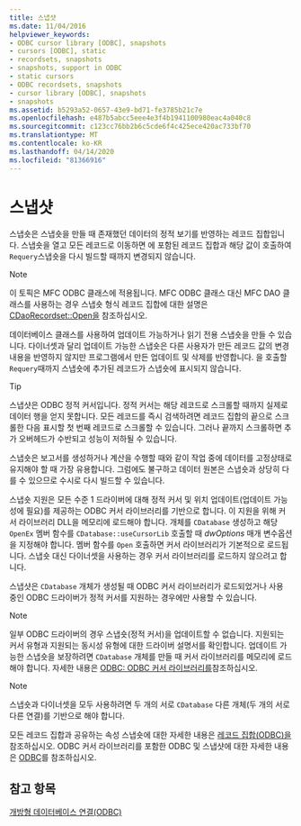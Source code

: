 ```yaml
---
title: 스냅샷
ms.date: 11/04/2016
helpviewer_keywords:
- ODBC cursor library [ODBC], snapshots
- cursors [ODBC], static
- recordsets, snapshots
- snapshots, support in ODBC
- static cursors
- ODBC recordsets, snapshots
- cursor library [ODBC], snapshots
- snapshots
ms.assetid: b5293a52-0657-43e9-bd71-fe3785b21c7e
ms.openlocfilehash: e487b5abcc5eee4e3f4b1941100980eac4a040c8
ms.sourcegitcommit: c123cc76bb2b6c5cde6f4c425ece420ac733bf70
ms.translationtype: MT
ms.contentlocale: ko-KR
ms.lasthandoff: 04/14/2020
ms.locfileid: "81366916"
---
```

# <a name="snapshot"></a>스냅샷

스냅숏은 스냅숏을 만들 때 존재했던 데이터의 정적 보기를 반영하는 레코드 집합입니다. 스냅숏을 열고 모든 레코드로 이동하면 에 포함된 레코드 집합과 해당 값이 호출하여 `Requery`스냅숏을 다시 빌드할 때까지 변경되지 않습니다.

> [!NOTE]
> 이 토픽은 MFC ODBC 클래스에 적용됩니다. MFC ODBC 클래스 대신 MFC DAO 클래스를 사용하는 경우 스냅숏 형식 레코드 집합에 대한 설명은 [CDaoRecordset::Open을](../../mfc/reference/cdaorecordset-class.md#open) 참조하십시오.

데이터베이스 클래스를 사용하여 업데이트 가능하거나 읽기 전용 스냅숏을 만들 수 있습니다. 다이너셋과 달리 업데이트 가능한 스냅숏은 다른 사용자가 만든 레코드 값의 변경 내용을 반영하지 않지만 프로그램에서 만든 업데이트 및 삭제를 반영합니다. 을 호출할 `Requery`때까지 스냅숏에 추가된 레코드가 스냅숏에 표시되지 않습니다.

> [!TIP]
> 스냅샷은 ODBC 정적 커서입니다. 정적 커서는 해당 레코드로 스크롤할 때까지 실제로 데이터 행을 얻지 못합니다. 모든 레코드를 즉시 검색하려면 레코드 집합의 끝으로 스크롤한 다음 표시할 첫 번째 레코드로 스크롤할 수 있습니다. 그러나 끝까지 스크롤하면 추가 오버헤드가 수반되고 성능이 저하될 수 있습니다.

스냅숏은 보고서를 생성하거나 계산을 수행할 때와 같이 작업 중에 데이터를 고정상태로 유지해야 할 때 가장 유용합니다. 그럼에도 불구하고 데이터 원본은 스냅숏과 상당히 다를 수 있으므로 수시로 다시 빌드할 수 있습니다.

스냅숏 지원은 모든 수준 1 드라이버에 대해 정적 커서 및 위치 업데이트(업데이트 가능성에 필요)를 제공하는 ODBC 커서 라이브러리를 기반으로 합니다. 이 지원을 위해 커서 라이브러리 DLL을 메모리에 로드해야 합니다. 개체를 `CDatabase` 생성하고 해당 `OpenEx` 멤버 함수를 `CDatabase::useCursorLib` 호출할 때 *dwOptions* 매개 변수옵션을 지정해야 합니다. 멤버 함수를 `Open` 호출하면 커서 라이브러리가 기본적으로 로드됩니다. 스냅숏 대신 다이너셋을 사용하는 경우 커서 라이브러리를 로드하지 않으려고 합니다.

스냅샷은 `CDatabase` 개체가 생성될 때 ODBC 커서 라이브러리가 로드되었거나 사용 중인 ODBC 드라이버가 정적 커서를 지원하는 경우에만 사용할 수 있습니다.

> [!NOTE]
> 일부 ODBC 드라이버의 경우 스냅숏(정적 커서)을 업데이트할 수 없습니다. 지원되는 커서 유형과 지원되는 동시성 유형에 대한 드라이버 설명서를 확인합니다. 업데이트 가능한 스냅숏을 보장하려면 `CDatabase` 개체를 만들 때 커서 라이브러리를 메모리에 로드해야 합니다. 자세한 내용은 [ODBC: ODBC 커서 라이브러리를](../../data/odbc/odbc-the-odbc-cursor-library.md)참조하십시오.

> [!NOTE]
> 스냅숏과 다이너셋을 모두 사용하려면 두 개의 서로 `CDatabase` 다른 개체(두 개의 서로 다른 연결)를 기반으로 해야 합니다.

모든 레코드 집합과 공유하는 속성 스냅숏에 대한 자세한 내용은 [레코드 집합(ODBC)을](../../data/odbc/recordset-odbc.md)참조하십시오. ODBC 커서 라이브러리를 포함한 ODBC 및 스냅샷에 대한 자세한 내용은 [ODBC](../../data/odbc/odbc-basics.md)를 참조하십시오.

## <a name="see-also"></a>참고 항목

[개방형 데이터베이스 연결(ODBC)](../../data/odbc/open-database-connectivity-odbc.md)
